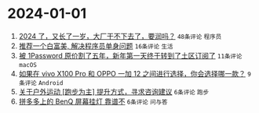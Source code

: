 # 2024-01-01

1. [2024 了，又长了一岁，大厂干不下去了，要润吗？](https://www.v2ex.com/t/1004896) `48条评论` `程序员`
1. [推荐一个白富美, 解决程序员单身问题](https://www.v2ex.com/t/1004892) `16条评论` `生活`
1. [被 1Password 原价割了五年，新年第一天终于转到了土区订阅了](https://www.v2ex.com/t/1004913) `11条评论` `macOS`
1. [如果在 vivo X100 Pro 和 OPPO 一加 12 之间进行选择，你会选择哪一款？](https://www.v2ex.com/t/1004916) `9条评论` `Android`
1. [关于户外运动 [跑步为主] 提升方式，寻求咨询建议](https://www.v2ex.com/t/1004898) `6条评论` `跑步`
1. [拼多多上的 BenQ 屏幕挂灯 靠谱不](https://www.v2ex.com/t/1004895) `6条评论` `问与答`
